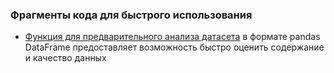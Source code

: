 ### Фрагменты кода для быстрого использования

- [Функция для предварительного анализа датасета](https://github.com/rusetska/SnippetSnacks/blob/b55ef121447a77aa32a08deb7986a4d057241fba/data_exploration.ipynb) в формате pandas DataFrame предоставляет возможность быстро оценить содержание и качество данных
